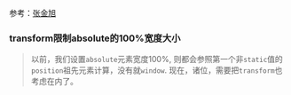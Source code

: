 参考：[张金旭](https://www.zhangxinxu.com/wordpress/2015/05/css3-transform-affect/)

### transform限制absolute的100%宽度大小

> 以前，我们设置`absolute`元素宽度100%, 则都会参照第一个非`static`值的`position`祖先元素计算，没有就`window`. 现在，诸位，需要把`transform`也考虑在内了。